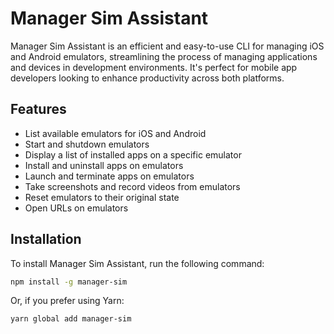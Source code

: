 # Manager Sim Assistant

Manager Sim Assistant is an efficient and easy-to-use CLI for managing iOS and Android emulators, streamlining the process of managing applications and devices in development environments. It's perfect for mobile app developers looking to enhance productivity across both platforms.

## Features

- List available emulators for iOS and Android
- Start and shutdown emulators
- Display a list of installed apps on a specific emulator
- Install and uninstall apps on emulators
- Launch and terminate apps on emulators
- Take screenshots and record videos from emulators
- Reset emulators to their original state
- Open URLs on emulators

## Installation

To install Manager Sim Assistant, run the following command:

```bash
npm install -g manager-sim
```

Or, if you prefer using Yarn:

```bash
yarn global add manager-sim

